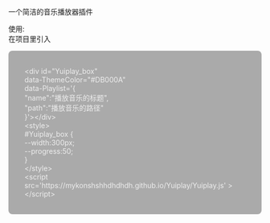 一个简洁的音乐播放器插件

使用: <br>
在项目里引入<br>
<div style="background:#aaaaaa;overflow:auto;color:#eee;padding:32px;border-radius:8px;">
&#60;div id="Yuiplay_box" <br>
    data-ThemeColor="#DB000A"
   <br> data-Playlist='{<br>"name":"播放音乐的标题",<br>"path":"播放音乐的路径"<br>}'&#62;&#60;/div&#62;<br>
&#60;style&#62;<br>
#Yuiplay_box {<br>
    --width:300px;<br>
    --progress:50;<br>
}<br>
&#60;/style&#62;<br>
&#60;script src='https://mykonshshhdhdhdh.github.io/Yuiplay/Yuiplay.js' &#62;&#60;/script&#62;
</div>